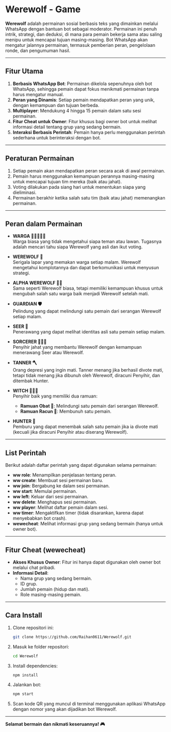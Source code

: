 # **Werewolf - Game**

**Werewolf** adalah permainan sosial berbasis teks yang dimainkan melalui WhatsApp dengan bantuan bot sebagai moderator. Permainan ini penuh intrik, strategi, dan deduksi, di mana para pemain bekerja sama atau saling menipu untuk mencapai tujuan masing-masing. Bot WhatsApp akan mengatur jalannya permainan, termasuk pemberian peran, pengelolaan ronde, dan pengumuman hasil.

---

## **Fitur Utama**
1. **Berbasis WhatsApp Bot**: Permainan dikelola sepenuhnya oleh bot WhatsApp, sehingga pemain dapat fokus menikmati permainan tanpa harus mengatur manual.
2. **Peran yang Dinamis**: Setiap pemain mendapatkan peran yang unik, dengan kemampuan dan tujuan berbeda.
3. **Multiplayer**: Mendukung 4 hingga 15 pemain dalam satu sesi permainan.
4. **Fitur Cheat untuk Owner**: Fitur khusus bagi owner bot untuk melihat informasi detail tentang grup yang sedang bermain.
5. **Interaksi Berbasis Perintah**: Pemain hanya perlu menggunakan perintah sederhana untuk berinteraksi dengan bot.

---

## **Peraturan Permainan**
1. Setiap pemain akan mendapatkan peran secara acak di awal permainan.
2. Pemain harus menggunakan kemampuan perannya masing-masing untuk mencapai tujuan tim mereka (baik atau jahat).
3. Voting dilakukan pada siang hari untuk menentukan siapa yang dieliminasi.
4. Permainan berakhir ketika salah satu tim (baik atau jahat) memenangkan permainan.

---

## **Peran dalam Permainan**

- **WARGA 👩🏻‍🤝‍👨🏻**  
  Warga biasa yang tidak mengetahui siapa teman atau lawan. Tugasnya adalah mencari tahu siapa Werewolf yang asli dan ikut voting.

- **WEREWOLF 🐺**  
  Serigala lapar yang memakan warga setiap malam. Werewolf mengetahui komplotannya dan dapat berkomunikasi untuk menyusun strategi.

- **ALPHA WEREWOLF 🐺👑**  
  Sama seperti Werewolf biasa, tetapi memiliki kemampuan khusus untuk mengubah salah satu warga baik menjadi Werewolf setelah mati.

- **GUARDIAN 🛡**  
  Pelindung yang dapat melindungi satu pemain dari serangan Werewolf setiap malam.

- **SEER 🔮**  
  Penerawang yang dapat melihat identitas asli satu pemain setiap malam.

- **SORCERER 🧙🏼‍♂**  
  Penyihir jahat yang membantu Werewolf dengan kemampuan menerawang Seer atau Werewolf.

- **TANNER 🪓**  
  Orang depresi yang ingin mati. Tanner menang jika berhasil divote mati, tetapi tidak menang jika dibunuh oleh Werewolf, diracuni Penyihir, dan ditembak Hunter.

- **WITCH 🧙🏻‍♀**  
  Penyihir baik yang memiliki dua ramuan:  
  - **Ramuan Obat 🧫**: Melindungi satu pemain dari serangan Werewolf.  
  - **Ramuan Racun 🧪**: Membunuh satu pemain.  

- **HUNTER 🏹**  
  Pemburu yang dapat menembak salah satu pemain jika ia divote mati (kecuali jika diracuni Penyihir atau diserang Werewolf).

---

## **List Perintah**

Berikut adalah daftar perintah yang dapat digunakan selama permainan:

- **ww role**: Menampilkan penjelasan tentang peran.  
- **ww create**: Membuat sesi permainan baru.  
- **ww join**: Bergabung ke dalam sesi permainan.  
- **ww start**: Memulai permainan.  
- **ww left**: Keluar dari sesi permainan.  
- **ww delete**: Menghapus sesi permainan.  
- **ww player**: Melihat daftar pemain dalam sesi.  
- **ww timer**: Mengaktifkan timer (tidak disarankan, karena dapat menyebabkan bot crash).  
- **wewecheat**: Melihat informasi grup yang sedang bermain (hanya untuk owner bot).

---

## **Fitur Cheat (wewecheat)**

- **Akses Khusus Owner**: Fitur ini hanya dapat digunakan oleh owner bot melalui chat pribadi.  
- **Informasi Detail**:
  - Nama grup yang sedang bermain.
  - ID grup.
  - Jumlah pemain (hidup dan mati).
  - Role masing-masing pemain.

---

## **Cara Install**

1. Clone repositori ini:
   ```bash
   git clone https://github.com/Raihan0611/Werewolf.git
   ```
2. Masuk ke folder repositori:
   ```bash
   cd Werewolf
   ```
3. Install dependencies:
   ```bash
   npm install
   ```
4. Jalankan bot:
   ```bash
   npm start
   ```
5. Scan kode QR yang muncul di terminal menggunakan aplikasi WhatsApp dengan nomor yang akan dijadikan bot Werewolf.
---

**Selamat bermain dan nikmati keseruannya! 🎮**
